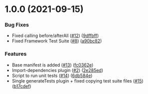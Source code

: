 # 1.0.0 (2021-09-15)


### Bug Fixes

* Fixed calling before/afterAll ([#12](https://github.com/getndazn/kopytko-unit-testing-framework/issues/12)) ([9dffbff](https://github.com/getndazn/kopytko-unit-testing-framework/commit/9dffbff0d3f24862d61f7c8871298b6dcfe14aac))
* Fixed Framework Test Suite ([#8](https://github.com/getndazn/kopytko-unit-testing-framework/issues/8)) ([a90bc82](https://github.com/getndazn/kopytko-unit-testing-framework/commit/a90bc824cf6f8ea69a4a6e367799558b0ac0d25a))


### Features

* Base manifest is added ([#13](https://github.com/getndazn/kopytko-unit-testing-framework/issues/13)) ([fc0362e](https://github.com/getndazn/kopytko-unit-testing-framework/commit/fc0362ebf0d2f612787ae4243a4f737c385f4215))
* Import-dependencies plugin ([#2](https://github.com/getndazn/kopytko-unit-testing-framework/issues/2)) ([2e285ed](https://github.com/getndazn/kopytko-unit-testing-framework/commit/2e285ed74389ad279b64c2fe81c82feeaa1e3ab2))
* Script to run unit tests ([#14](https://github.com/getndazn/kopytko-unit-testing-framework/issues/14)) ([6db584e](https://github.com/getndazn/kopytko-unit-testing-framework/commit/6db584e134eedee19e310739127d6505ebf970b2))
* Single generateTests plugin + fixed copying test suite files ([#15](https://github.com/getndazn/kopytko-unit-testing-framework/issues/15)) ([b17cdef](https://github.com/getndazn/kopytko-unit-testing-framework/commit/b17cdefe9e35b3a43d3fe52333ef914580780030))
